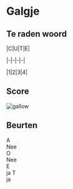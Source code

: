 # Galgje

## Te raden woord

|C|U|T|E|

|-|-|-|-|

|1|2|3|4|

## Score
![gallow](./images/3.png)

## Beurten 

A  
Nee  
O  
Nee  
E  
ja
T  
ja